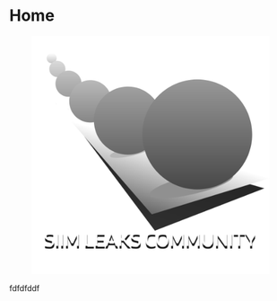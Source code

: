 # Home

<figure><img src=".gitbook/assets/logo.png" alt=""><figcaption></figcaption></figure>

fdfdfddf
